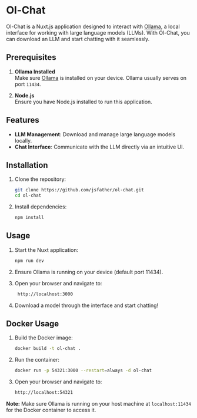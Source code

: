# Ol-Chat

Ol-Chat is a Nuxt.js application designed to interact with [Ollama](https://ollama.ai), a local interface for working
with large language models (LLMs). With Ol-Chat, you can download an LLM and start chatting with it seamlessly.

## Prerequisites

1. **Ollama Installed**  
   Make sure [Ollama](https://ollama.ai) is installed on your device. Ollama usually serves on port `11434`.

2. **Node.js**  
   Ensure you have Node.js installed to run this application.

## Features

- **LLM Management**: Download and manage large language models locally.
- **Chat Interface**: Communicate with the LLM directly via an intuitive UI.

## Installation

1. Clone the repository:
   ```bash
   git clone https://github.com/jsfather/ol-chat.git
   cd ol-chat
   ```

2. Install dependencies:
   ```bash
   npm install
   ```

## Usage

1. Start the Nuxt application:
   ```bash
   npm run dev
   ```

2. Ensure Ollama is running on your device (default port 11434).
3. Open your browser and navigate to:

   ```bash
    http://localhost:3000
   ```
4. Download a model through the interface and start chatting!

## Docker Usage

1. Build the Docker image:
   ```bash
   docker build -t ol-chat .
   ```

2. Run the container:
   ```bash
   docker run -p 54321:3000 --restart=always -d ol-chat
   ```

3. Open your browser and navigate to:
   ```bash
   http://localhost:54321
   ```

**Note:** Make sure Ollama is running on your host machine at `localhost:11434` for the Docker container to access it.
